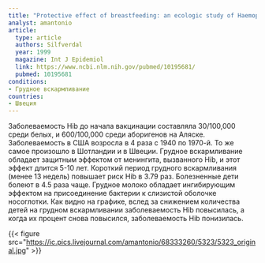 ```yaml
---
title: "Protective effect of breastfeeding: an ecologic study of Haemophilus influenzae meningitis and breastfeeding in a Swedish population"
analyst: amantonio
article:
  type: article
  authors: Silfverdal
  year: 1999
  magazine: Int J Epidemiol
  link: https://www.ncbi.nlm.nih.gov/pubmed/10195681/
  pubmed: 10195681
conditions:
- Грудное вскармливание
countries:
- Швеция
---
```


Заболеваемость Hib до начала вакцинации составляла 30/100,000 среди белых, и 600/100,000 среди аборигенов на Аляске. Заболеваемость в США возросла в 4 раза с 1940 по 1970-й. То же самое произошло в Шотландии и в Швеции.
Грудное вскармливание обладает защитным эффектом от менингита, вызванного Hib, и этот эффект длится 5-10 лет.
Короткий период грудного вскармливания (менее 13 недель) повышает риск Hib в 3.79 раз. Болезненные дети болеют в 4.5 раза чаще.
Грудное молоко обладает ингибирующим эффектом на присоединение бактерии к слизистой оболочке носоглотки.
Как видно на графике, вслед за снижением количества детей на грудном вскармливании заболеваемость Hib повысилась, а когда их процент снова повысился, заболеваемость Hib понизилась.

{{< figure src="https://ic.pics.livejournal.com/amantonio/68333260/5323/5323_original.jpg" >}}

